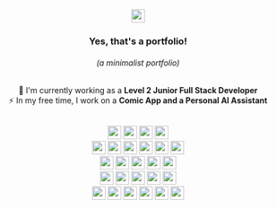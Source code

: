 <div> 

  <div align="center"> 
    <a href="https://www.linkedin.com/in/brnsalg/" target="_blank">
      <img height="24px" src="https://img.shields.io/badge/LinkedIn-0077B5?style=for-the-badge&logo=linkedin&logoColor=white" />
    </a>
    <h3><strong>Yes, that's a portfolio!</strong></h3>
    <h6><i>(a minimalist portfolio)</i></h6>
  </div>

  <div align="center"> 
<!--        <img height="200rem" src="https://media.tenor.com/S7tux02azhMAAAAC/batman-batman-the-animated-series.gif"/> -->
<!--        <img height="200rem" src="https://i.pinimg.com/originals/04/b5/71/04b5711d4299553b6a5cf9ce0eb25888.gif"/> -->
<!--       <img height="200rem" src="https://i.pinimg.com/originals/ce/1b/98/ce1b98f417a952432db7ce945142068a.gif"/> -->
<!--     <img height="200rem" src="https://giffiles.alphacoders.com/142/14239.gif"/> -->
<!--      <img height="200rem" src="https://giffiles.alphacoders.com/427/4272.gif"/> -->
<!--      <img height="200rem" src="https://giffiles.alphacoders.com/361/36178.gif"/> -->
  </div>

  <p align="center">
    🔭 I'm currently working as a <strong>Level 2 Junior Full Stack Developer</strong>
    <br>
    ⚡ In my free time, I work on a <strong>Comic App and a Personal AI Assistant</strong>
  </p>

  <br>

  <div align="center">
    <!-- Languages -->
<!--     <img height="24px" src="https://img.shields.io/badge/JavaScript-f7df1e?style=for-the-badge&logo=javascript&logoColor=black" /> -->
    <img height="24px" src="https://img.shields.io/badge/TypeScript-3178c6?style=for-the-badge&logo=typescript&logoColor=white" />
    <img height="24px" src="https://img.shields.io/badge/Python-3776AB?style=for-the-badge&logo=python&logoColor=white" />
    <img height="24px" src="https://img.shields.io/badge/Java-007396?style=for-the-badge&logo=java&logoColor=white" />
    <img height="24px" src="https://img.shields.io/badge/Bash-121011?style=for-the-badge&logo=gnu-bash&logoColor=white" />
    <br>
    <!-- Frontend -->
    <img height="24px" src="https://img.shields.io/badge/Angular-DD0031?style=for-the-badge&logo=angular&logoColor=white" />
    <img height="24px" src="https://img.shields.io/badge/Ionic-3880FF?style=for-the-badge&logo=ionic&logoColor=white" />
    <img height="24px" src="https://img.shields.io/badge/React_Native-61DAFB?style=for-the-badge&logo=react&logoColor=black" />
    <img height="24px" src="https://img.shields.io/badge/Bootstrap-563d7c?style=for-the-badge&logo=bootstrap&logoColor=white" />
    <img height="24px" src="https://img.shields.io/badge/Sass-cc6699?style=for-the-badge&logo=sass&logoColor=white" />
    <img height="24px" src="https://img.shields.io/badge/Tailwind_CSS-06B6D4?style=for-the-badge&logo=tailwindcss&logoColor=white" />
    <br>
    <!-- Backend -->
    <img height="24px" src="https://img.shields.io/badge/Django-092e20?style=for-the-badge&logo=django&logoColor=white" />
    <img height="24px" src="https://img.shields.io/badge/Spring-6DB33F?style=for-the-badge&logo=spring&logoColor=white" />
    <img height="24px" src="https://img.shields.io/badge/Node.js-339933?style=for-the-badge&logo=nodedotjs&logoColor=white" />
    <img height="24px" src="https://img.shields.io/badge/Express.js-000000?style=for-the-badge&logo=express&logoColor=white" />
    <img height="24px" src="https://img.shields.io/badge/Next.js-000000?style=for-the-badge&logo=nextdotjs&logoColor=white" />
    <br>
    <!-- Databases -->
    <img height="24px" src="https://img.shields.io/badge/MongoDB-4ea94b?style=for-the-badge&logo=mongodb&logoColor=white" />
    <img height="24px" src="https://img.shields.io/badge/MySQL-00758f?style=for-the-badge&logo=mysql&logoColor=white" />
    <img height="24px" src="https://img.shields.io/badge/PostgreSQL-336791?style=for-the-badge&logo=postgresql&logoColor=white" />
    <img height="24px" src="https://img.shields.io/badge/Redis-DC382D?style=for-the-badge&logo=redis&logoColor=white" />
    <img height="24px" src="https://img.shields.io/badge/SQLite-003B57?style=for-the-badge&logo=sqlite&logoColor=white" />
    <br>
    <!-- Other Tools -->
    <img height="24px" src="https://img.shields.io/badge/Firebase-ffca28?style=for-the-badge&logo=firebase&logoColor=black" />
    <img height="24px" src="https://img.shields.io/badge/Git-F05032?style=for-the-badge&logo=git&logoColor=white" />
    <img height="24px" src="https://img.shields.io/badge/Docker-2496ED?style=for-the-badge&logo=docker&logoColor=white" />
    <img height="24px" src="https://img.shields.io/badge/Jest-C21325?style=for-the-badge&logo=jest&logoColor=white" />
    <img height="24px" src="https://img.shields.io/badge/Postman-FF6C37?style=for-the-badge&logo=postman&logoColor=white" />
    <img height="24px" src="https://img.shields.io/badge/Linux-FCC624?style=for-the-badge&logo=linux&logoColor=black" />
  </div>

</div>
